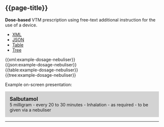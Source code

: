 ## {{page-title}}

<div class="nhsd-a-box nhsd-a-box--bg-light-blue nhsd-!t-margin-bottom-6 nhsd-t-body">
    <strong>Dose-based</strong> VTM prescription using free-text additional instruction for the use of a device.
</div>

<!--// start of code snippet -->
<div>
    <ul class="nav nav-tabs" role="tablist">
      <li role="presentation" class="active">
        <a href="#xml-8s" aria-controls="xml" role="tab" data-toggle="tab">XML</a>
      </li>
      <li role="presentation">
        <a href="#json-8s" aria-controls="json" role="tab" data-toggle="tab">JSON</a>
      </li>
        <li role="presentation">
        <a href="#table-8s" aria-controls="table" role="tab" data-toggle="tab">Table</a>
      </li>
      <li role="presentation">
        <a href="#tree-8s" aria-controls="tree" role="tab" data-toggle="tab">Tree</a>
      </li>
  </ul>

  <!-- Tab panes -->
  <div class="tab-content snippet">
    <div role="tabpanel" class="tab-pane active" id="xml-8s">
      {{xml:example-dosage-nebuliser}}
    </div>
    <div role="tabpanel" class="tab-pane" id="json-8s">
      {{json:example-dosage-nebuliser}}
    </div>
    <div role="tabpanel" class="tab-pane" id="table-8s">
      {{table:example-dosage-nebuliser}}
    </div>
    <div role="tabpanel" class="tab-pane" id="tree-8s">
      {{tree:example-dosage-nebuliser}}
    </div>
  </div>
</div>
<!--// end of code snippet -->

Example on-screen presentation:

<div style="background-color:lightgrey;padding:15px;">
<div style="font-size:larger;font-weight:bold;">Salbutamol</div>
5 milligram - every 20 to 30 minutes - Inhalation - as required - to be given via a nebuliser
</div>

---